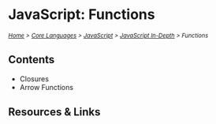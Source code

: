 # JavaScript: Functions

<em>
<sub><a href='../../../../README.md'>Home</a> > <a href='../../../core-languages.md'>Core Languages</a> > <a href='../../javascript.md'>JavaScript</a> > <a href='../javascript.indepth.md'>JavaScript In-Depth</a> > Functions</sub>
</em>

## Contents

* Closures
* Arrow Functions


## Resources & Links

